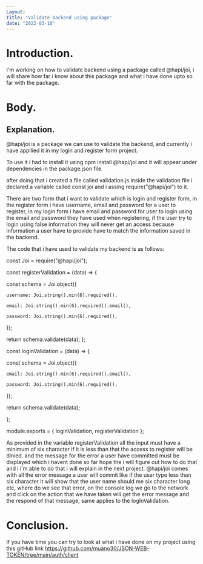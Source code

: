 ```yaml
---
Layout: 
Title: "Validate backend using package"
date: "2022-03-10"
---
```


# Introduction.

I'm working on how to validate backend using a package called @hapi/joi, i will share how far i know about this package and what i have done upto so far with the package.

# Body.

## Explanation.

@hapi/joi is a package we can use to validate the backend, and currently i have appllied it in my login and register form project.

To use it i had to install it using npm install @hapi/joi and it will appear under dependencies in the package.json file. 

after doing that i created a file called validation.js inside the validation file i declared a variable called const joi  and i assing require("@hapi/joi") to it.

There are two form that i want to validate which is login and register form, in the register form i have  username, email and password for a user to register, in my login form i have email and password for user to login using the email and password they have used when registering, if the user try to login using false information they will never get an access because information a user have to provide have to match the information saved in the backend.


The code that i have used to validate my backend is as follows:

const Joi = require("@hapi/joi");

const registerValidation = (data) => {

  const schema = Joi.object({

    username: Joi.string().min(6).required(),

    email: Joi.string().min(6).required().email(),

    password: Joi.string().min(6).required(),

  });

  return schema.validate(data);
};

const loginValidation = (data) => {

  const schema = Joi.object({

    email: Joi.string().min(6).required().email(),

    password: Joi.string().min(6).required(),

  });

  return schema.validate(data);

};

module.exports = { loginValidation, registerValidation };

As provided in the variable registerValidation all the input must have a minimum of six character if it is less than that the access to register will be dinied. and the message for the error a user have committed must be displayed which i havent done so far hope the i will figure out how to do that and i i'm able to do that i will explain in the next project. @hapi/joi comes with all the error message a user will commit like if the user type less than six character it will show that the user name should me six character long  etc, where do we see that error, on the console log we go to the network and click on the action that we have taken will get the error message and the respond of that message, same applies to the logInValidation.


# Conclusion.

 If you have time you can try to look at what i have done on my project using this gitHub link https://github.com/muano30/JSON-WEB-TOKEN/tree/main/auth/client



